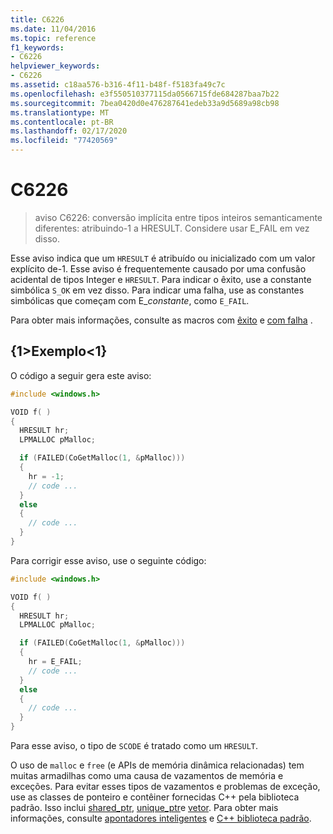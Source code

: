 ```yaml
---
title: C6226
ms.date: 11/04/2016
ms.topic: reference
f1_keywords:
- C6226
helpviewer_keywords:
- C6226
ms.assetid: c18aa576-b316-4f11-b48f-f5183fa49c7c
ms.openlocfilehash: e3f550510377115da0566715fde684287baa7b22
ms.sourcegitcommit: 7bea0420d0e476287641edeb33a9d5689a98cb98
ms.translationtype: MT
ms.contentlocale: pt-BR
ms.lasthandoff: 02/17/2020
ms.locfileid: "77420569"
---
```

# <a name="c6226"></a>C6226

> aviso C6226: conversão implícita entre tipos inteiros semanticamente diferentes: atribuindo-1 a HRESULT. Considere usar E_FAIL em vez disso.

Esse aviso indica que um `HRESULT` é atribuído ou inicializado com um valor explícito de-1. Esse aviso é frequentemente causado por uma confusão acidental de tipos Integer e `HRESULT`. Para indicar o êxito, use a constante simbólica `S_OK` em vez disso. Para indicar uma falha, use as constantes simbólicas que começam com E_*constante*, como `E_FAIL`.

Para obter mais informações, consulte as macros com [êxito](/windows/desktop/api/winerror/nf-winerror-succeeded) e [com falha](/windows/desktop/api/winerror/nf-winerror-failed) .

## <a name="example"></a>{1&gt;Exemplo&lt;1}

O código a seguir gera este aviso:

```cpp
#include <windows.h>

VOID f( )
{
  HRESULT hr;
  LPMALLOC pMalloc;

  if (FAILED(CoGetMalloc(1, &pMalloc)))
  {
    hr = -1;
    // code ...
  }
  else
  {
    // code ...
  }
}
```

Para corrigir esse aviso, use o seguinte código:

```cpp
#include <windows.h>

VOID f( )
{
  HRESULT hr;
  LPMALLOC pMalloc;

  if (FAILED(CoGetMalloc(1, &pMalloc)))
  {
    hr = E_FAIL;
    // code ...
  }
  else
  {
    // code ...
  }
}
```

Para esse aviso, o tipo de `SCODE` é tratado como um `HRESULT`.

O uso de `malloc` e `free` (e APIs de memória dinâmica relacionadas) tem muitas armadilhas como uma causa de vazamentos de memória e exceções. Para evitar esses tipos de vazamentos e problemas de exceção, use as classes de ponteiro e contêiner fornecidas C++ pela biblioteca padrão. Isso inclui [shared_ptr](/cpp/standard-library/shared-ptr-class), [unique_ptr](/cpp/standard-library/unique-ptr-class)e [vetor](/cpp/standard-library/vector). Para obter mais informações, consulte [apontadores inteligentes](/cpp/cpp/smart-pointers-modern-cpp) e [ C++ biblioteca padrão](/cpp/standard-library/cpp-standard-library-reference).
